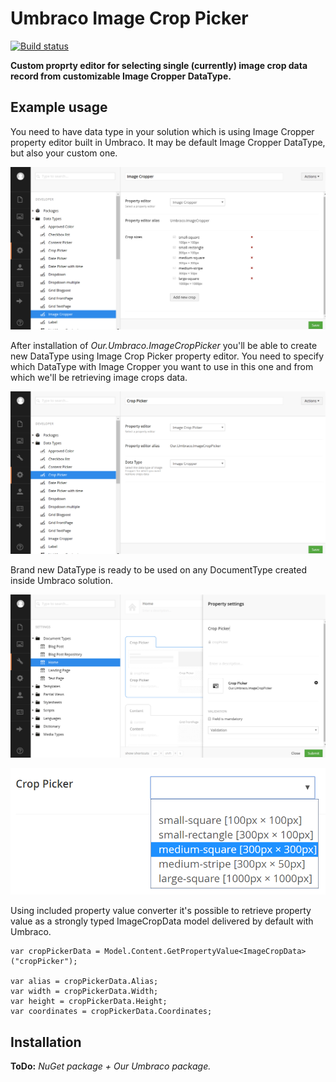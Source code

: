 # Umbraco Image Crop Picker #

[![Build status](https://ci.appveyor.com/api/projects/status/ladurl50o0c40r7c/branch/master?svg=true)](https://ci.appveyor.com/project/mzajkowski/umbraco-image-crop-picker/branch/master)


**Custom proprty editor for selecting single (currently) image crop data record from customizable Image Cropper DataType.**

## Example usage ##

You need to have data type in your solution which is using Image Cropper property editor built in Umbraco. It may be default Image Cropper DataType, but also your custom one.

![](docs/img/example-0.png?raw=true)

After installation of _Our.Umbraco.ImageCropPicker_ you'll be able to create new DataType using Image Crop Picker property editor. You need to specify which DataType with Image Cropper you want to use in this one and from which we'll be retrieving image crops data.

![](docs/img/example-1.png?raw=true)

Brand new DataType is ready to be used on any DocumentType created inside Umbraco solution.

![](docs/img/example-2.png?raw=true)

![](docs/img/example-3.png?raw=true)

Using included property value converter it's possible to retrieve property value as a strongly typed ImageCropData model delivered by default with Umbraco.

	var cropPickerData = Model.Content.GetPropertyValue<ImageCropData>("cropPicker");

	var alias = cropPickerData.Alias;
	var width = cropPickerData.Width;
	var height = cropPickerData.Height;
	var coordinates = cropPickerData.Coordinates;

## Installation ##

**ToDo:** _NuGet package + Our Umbraco package._